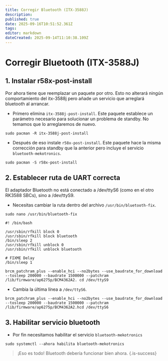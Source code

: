 ```yaml
---
title: Corregir Bluetooth (ITX-3588J)
description:
published: true
date: 2025-09-16T10:51:52.361Z
tags:
editor: markdown
dateCreated: 2025-09-14T11:10:38.109Z
---
```


# Corregir Bluetooth (ITX-3588J)

## 1. Instalar r58x-post-install

Por ahora tiene que reemplazar un paquete por otro. Esto no alterará ningún comportamiento del itx-3588j pero añade un servicio que arreglará bluetooth al arrancar.

- Primero elimina `itx-3588j-post-install`. Este paquete establece un parámetro necesario para solucionar un problema de standby. No temamos que lo arreglaremos de nuevo.

```
sudo pacman -R itx-3588j-post-install
```

- Después de eso instale `r58x-post-install`. Este paquete hace la misma corrección para standby que la anterior pero incluye el servicio `bluetooth-mekotronics`.

```
sudo pacman -S r58x-post-install
```

## 2. Establecer ruta de UART correcta

El adaptador Bluetooth no está conectado a /dev/ttyS6 (como en el otro RK3588 SBCs), sino a /dev/ttyS9.

- Necesitas cambiar la ruta dentro del archivo `/usr/bin/bluetooth-fix`.

```
sudo nano /usr/bin/bluetooth-fix
```

```
#! /bin/bash

/usr/sbin/rfkill block 0
/usr/sbin/rfkill block bluetooth
/bin/sleep 2
/usr/sbin/rfkill unblock 0
/usr/sbin/rfkill unblock bluetooth

# FIXME Delay
/bin/sleep 1

brcm_patchram_plus --enable_hci --no2bytes --use_baudrate_for_download --tosleep 200000 --baudrate 1500000 --patchram /lib/firmware/ap6275p/BCM4362A2. cd /dev/ttyS9
```

- Cambia la última línea a `/dev/ttyS6`.

```
brcm_patchram_plus --enable_hci --no2bytes --use_baudrate_for_download --tosleep 200000 --baudrate 1500000 --patchram /lib/firmware/ap6275p/BCM4362A2.hcd /dev/ttyS6
```

## 3. Habilitar servicio bluetooth

- Por fin necesitamos habilitar el servicio `bluetooth-mekotronics`

```
sudo systemctl --ahora habilita bluetooth-mekotronics
```

> ¡Eso es todo! Bluetooth debería funcionar bien ahora.
> {.is-success}
